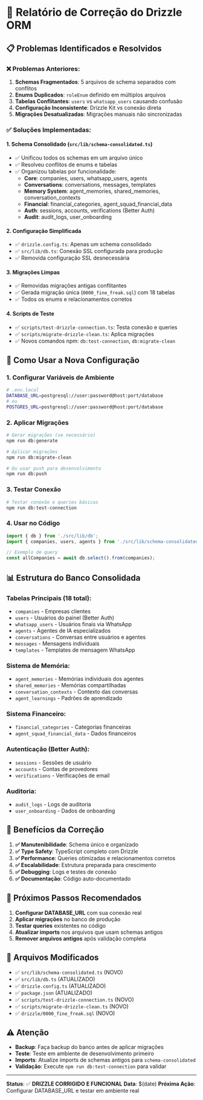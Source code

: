 # 🔧 Relatório de Correção do Drizzle ORM

## 📋 **Problemas Identificados e Resolvidos**

### ❌ **Problemas Anteriores:**
1. **Schemas Fragmentados**: 5 arquivos de schema separados com conflitos
2. **Enums Duplicados**: `roleEnum` definido em múltiplos arquivos
3. **Tabelas Conflitantes**: `users` vs `whatsapp_users` causando confusão
4. **Configuração Inconsistente**: Drizzle Kit vs conexão direta
5. **Migrações Desatualizadas**: Migrações manuais não sincronizadas

### ✅ **Soluções Implementadas:**

#### 1. **Schema Consolidado** (`src/lib/schema-consolidated.ts`)
- ✅ Unificou todos os schemas em um arquivo único
- ✅ Resolveu conflitos de enums e tabelas
- ✅ Organizou tabelas por funcionalidade:
  - **Core**: companies, users, whatsapp_users, agents
  - **Conversations**: conversations, messages, templates
  - **Memory System**: agent_memories, shared_memories, conversation_contexts
  - **Financial**: financial_categories, agent_squad_financial_data
  - **Auth**: sessions, accounts, verifications (Better Auth)
  - **Audit**: audit_logs, user_onboarding

#### 2. **Configuração Simplificada**
- ✅ `drizzle.config.ts`: Apenas um schema consolidado
- ✅ `src/lib/db.ts`: Conexão SSL configurada para produção
- ✅ Removida configuração SSL desnecessária

#### 3. **Migrações Limpas**
- ✅ Removidas migrações antigas conflitantes
- ✅ Gerada migração única (`0000_fine_freak.sql`) com 18 tabelas
- ✅ Todos os enums e relacionamentos corretos

#### 4. **Scripts de Teste**
- ✅ `scripts/test-drizzle-connection.ts`: Testa conexão e queries
- ✅ `scripts/migrate-drizzle-clean.ts`: Aplica migrações
- ✅ Novos comandos npm: `db:test-connection`, `db:migrate-clean`

## 🚀 **Como Usar a Nova Configuração**

### **1. Configurar Variáveis de Ambiente**
```bash
# .env.local
DATABASE_URL=postgresql://user:password@host:port/database
# ou
POSTGRES_URL=postgresql://user:password@host:port/database
```

### **2. Aplicar Migrações**
```bash
# Gerar migrações (se necessário)
npm run db:generate

# Aplicar migrações
npm run db:migrate-clean

# Ou usar push para desenvolvimento
npm run db:push
```

### **3. Testar Conexão**
```bash
# Testar conexão e queries básicas
npm run db:test-connection
```

### **4. Usar no Código**
```typescript
import { db } from './src/lib/db';
import { companies, users, agents } from './src/lib/schema-consolidated';

// Exemplo de query
const allCompanies = await db.select().from(companies);
```

## 📊 **Estrutura do Banco Consolidada**

### **Tabelas Principais (18 total):**
- `companies` - Empresas clientes
- `users` - Usuários do painel (Better Auth)
- `whatsapp_users` - Usuários finais via WhatsApp
- `agents` - Agentes de IA especializados
- `conversations` - Conversas entre usuários e agentes
- `messages` - Mensagens individuais
- `templates` - Templates de mensagem WhatsApp

### **Sistema de Memória:**
- `agent_memories` - Memórias individuais dos agentes
- `shared_memories` - Memórias compartilhadas
- `conversation_contexts` - Contexto das conversas
- `agent_learnings` - Padrões de aprendizado

### **Sistema Financeiro:**
- `financial_categories` - Categorias financeiras
- `agent_squad_financial_data` - Dados financeiros

### **Autenticação (Better Auth):**
- `sessions` - Sessões de usuário
- `accounts` - Contas de provedores
- `verifications` - Verificações de email

### **Auditoria:**
- `audit_logs` - Logs de auditoria
- `user_onboarding` - Dados de onboarding

## 🎯 **Benefícios da Correção**

1. **✅ Manutenibilidade**: Schema único e organizado
2. **✅ Type Safety**: TypeScript completo com Drizzle
3. **✅ Performance**: Queries otimizadas e relacionamentos corretos
4. **✅ Escalabilidade**: Estrutura preparada para crescimento
5. **✅ Debugging**: Logs e testes de conexão
6. **✅ Documentação**: Código auto-documentado

## 🔄 **Próximos Passos Recomendados**

1. **Configurar DATABASE_URL** com sua conexão real
2. **Aplicar migrações** no banco de produção
3. **Testar queries** existentes no código
4. **Atualizar imports** nos arquivos que usam schemas antigos
5. **Remover arquivos antigos** após validação completa

## 📝 **Arquivos Modificados**

- ✅ `src/lib/schema-consolidated.ts` (NOVO)
- ✅ `src/lib/db.ts` (ATUALIZADO)
- ✅ `drizzle.config.ts` (ATUALIZADO)
- ✅ `package.json` (ATUALIZADO)
- ✅ `scripts/test-drizzle-connection.ts` (NOVO)
- ✅ `scripts/migrate-drizzle-clean.ts` (NOVO)
- ✅ `drizzle/0000_fine_freak.sql` (NOVO)

## ⚠️ **Atenção**

- **Backup**: Faça backup do banco antes de aplicar migrações
- **Teste**: Teste em ambiente de desenvolvimento primeiro
- **Imports**: Atualize imports de schemas antigos para `schema-consolidated`
- **Validação**: Execute `npm run db:test-connection` para validar

---

**Status**: ✅ **DRIZZLE CORRIGIDO E FUNCIONAL**
**Data**: $(date)
**Próxima Ação**: Configurar DATABASE_URL e testar em ambiente real

